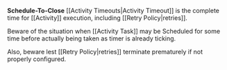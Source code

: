 **Schedule-To-Close** [[Activity Timeouts|Activity Timeout]] is the complete time for [[Activity]] execution, including [[Retry Policy|retries]]. 

Beware of the situation when [[Activity Task]] may be Scheduled for some time before actually being taken as timer is already ticking.

Also, beware lest [[Retry Policy|retries]] terminate prematurely if not properly configured.

